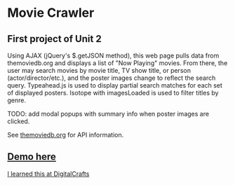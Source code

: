 # Movie Crawler

## First project of Unit 2

Using AJAX (jQuery's $.getJSON method), this web page pulls data from themoviedb.org and displays a list of "Now Playing" movies. From there, the user may search movies by movie title, TV show title, or person (actor/director/etc.), and the poster images change to reflect the search query. Typeahead.js is used to display partial search matches for each set of displayed posters. Isotope with imagesLoaded is used to filter titles by genre.

TODO: add modal popups with summary info when poster images are clicked.

See [themoviedb.org](http://docs.themoviedb.apiary.io/) for API information.

## [Demo here](http://www.kdavidmoore.com/movies)

[I learned this at DigitalCrafts](https://www.digitalcrafts.com)
